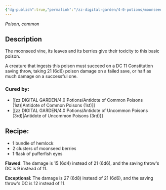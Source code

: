 ```yaml
---
{"dg-publish":true,"permalink":"/zz-digital-garden/4-0-potions/moonseed-poison-ec/"}
---
```


*Poison, common* 

## Description

The moonseed vine, its leaves and its berries give their toxicity to this basic poison. 

A creature that ingests this poison must succeed on a DC 11 Constitution saving throw, taking 21 (6d6) poison damage on a failed save, or half as much damage on a successful one.

### Cured by: 
- [[zz DIGITAL GARDEN/4.0 Potions/Antidote of Common Poisons (1st)\|Antidote of Common Poisons (1st)]]
- [[zz DIGITAL GARDEN/4.0 Potions/Antidote of Uncommon Poisons (3rd)\|Antidote of Uncommon Poisons (3rd)]]

## Recipe:

- 1 bundle of hemlock
- 2 clusters of moonseed berries
- 1 flask of pufferfish eyes

**Flawed**:
The damage is 15 (6d4) instead of 21 (6d6), and the saving throw's DC is 9 instead of 11.

**Exceptional:** 
The damage is 27 (6d8) instead of 21 (6d6), and the saving throw's DC is 12 instead of 11.
